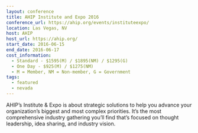 ```yaml
---
layout: conference
title: AHIP Institute and Expo 2016
conference_url: https://ahip.org/events/instituteexpo/
location: Las Vegas, NV
host: AHIP
host_url: https://ahip.org/
start_date: 2016-06-15
end_date: 2016-06-17
cost_information:
  - Standard - $1595(M) / $1895(NM) / $1295(G)
  - One Day - $925(M) / $1275(NM)
  - M = Member, NM = Non-member, G = Government
tags:
  - featured
  - nevada
---
```


AHIP’s Institute & Expo is about strategic solutions to help you advance your organization’s biggest and most complex priorities. It’s the most comprehensive industry gathering you’ll find that’s focused on thought leadership, idea sharing, and industry vision.
